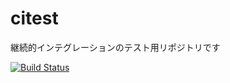 citest
======

継続的インテグレーションのテスト用リポジトリです
  
[![Build Status](https://travis-ci.org/yamauchi1977/citest.png?branch=master)](https://travis-ci.org/yamauchi1977/citest)  
